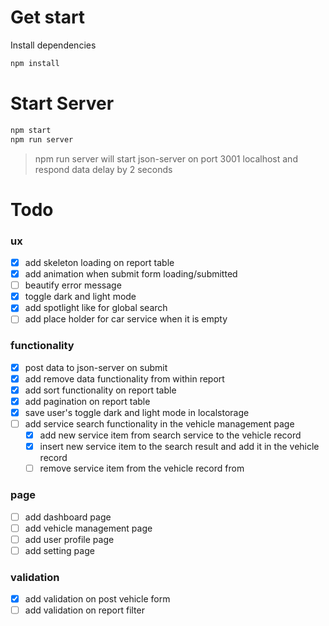 # Get start

Install dependencies

```bash
npm install
```

# Start Server

```bash
npm start
npm run server
```

> npm run server will start json-server on port 3001 localhost and respond data delay by 2 seconds

# Todo

### ux

- [x] add skeleton loading on report table
- [x] add animation when submit form loading/submitted
- [ ] beautify error message
- [x] toggle dark and light mode
- [x] add spotlight like for global search
- [ ] add place holder for car service when it is empty

### functionality

- [x] post data to json-server on submit
- [x] add remove data functionality from within report
- [x] add sort functionality on report table
- [x] add pagination on report table
- [x] save user's toggle dark and light mode in localstorage
- [ ] add service search functionality in the vehicle management page
  - [x] add new service item from search service to the vehicle record
  - [x] insert new service item to the search result and add it in the vehicle record
  - [ ] remove service item from the vehicle record from

### page

- [ ] add dashboard page
- [ ] add vehicle management page
- [ ] add user profile page
- [ ] add setting page

### validation

- [x] add validation on post vehicle form
- [ ] add validation on report filter
